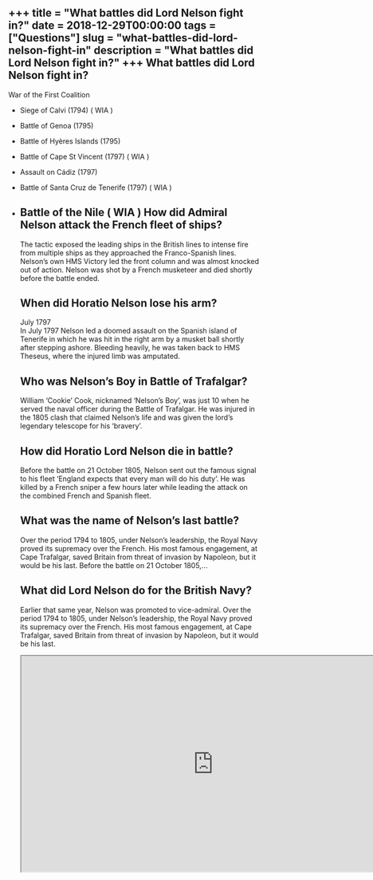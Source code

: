 +++
title = "What battles did Lord Nelson fight in?"
date = 2018-12-29T00:00:00
tags = ["Questions"]
slug = "what-battles-did-lord-nelson-fight-in"
description = "What battles did Lord Nelson fight in?"
+++
What battles did Lord Nelson fight in?
--------------------------------------

War of the First Coalition

- Siege of Calvi (1794) ( WIA )
- Battle of Genoa (1795)
- Battle of Hyères Islands (1795)
- Battle of Cape St Vincent (1797) ( WIA )
- Assault on Cádiz (1797)
- Battle of Santa Cruz de Tenerife (1797) ( WIA )
- Battle of the Nile ( WIA ) How did Admiral Nelson attack the French fleet of ships?
    --------------------------------------------------------
    
    The tactic exposed the leading ships in the British lines to intense fire from multiple ships as they approached the Franco-Spanish lines. Nelson’s own HMS Victory led the front column and was almost knocked out of action. Nelson was shot by a French musketeer and died shortly before the battle ended.
    
    When did Horatio Nelson lose his arm?
    -------------------------------------
    
    July 1797  
    In July 1797 Nelson led a doomed assault on the Spanish island of Tenerife in which he was hit in the right arm by a musket ball shortly after stepping ashore. Bleeding heavily, he was taken back to HMS Theseus, where the injured limb was amputated.
    
    Who was Nelson’s Boy in Battle of Trafalgar?
    --------------------------------------------
    
    William ‘Cookie’ Cook, nicknamed ‘Nelson’s Boy’, was just 10 when he served the naval officer during the Battle of Trafalgar. He was injured in the 1805 clash that claimed Nelson’s life and was given the lord’s legendary telescope for his ‘bravery’.
    
    How did Horatio Lord Nelson die in battle?
    ------------------------------------------
    
    Before the battle on 21 October 1805, Nelson sent out the famous signal to his fleet ‘England expects that every man will do his duty’. He was killed by a French sniper a few hours later while leading the attack on the combined French and Spanish fleet.
    
    What was the name of Nelson’s last battle?
    ------------------------------------------
    
    Over the period 1794 to 1805, under Nelson’s leadership, the Royal Navy proved its supremacy over the French. His most famous engagement, at Cape Trafalgar, saved Britain from threat of invasion by Napoleon, but it would be his last. Before the battle on 21 October 1805,…
    
    What did Lord Nelson do for the British Navy?
    ---------------------------------------------
    
    Earlier that same year, Nelson was promoted to vice-admiral. Over the period 1794 to 1805, under Nelson’s leadership, the Royal Navy proved its supremacy over the French. His most famous engagement, at Cape Trafalgar, saved Britain from threat of invasion by Napoleon, but it would be his last.
    
    <iframe allow="accelerometer; autoplay; clipboard-write; encrypted-media; gyroscope; picture-in-picture" allowfullscreen="" class="__youtube_prefs__  epyt-is-override  no-lazyload" data-no-lazy="1" data-origheight="433" data-origwidth="770" data-skipgform_ajax_framebjll="" height="433" id="_ytid_66059" loading="lazy" src="https://www.youtube.com/embed/dr9kfq8gr14?enablejsapi=1&autoplay=0&cc_load_policy=0&cc_lang_pref=&iv_load_policy=1&loop=0&modestbranding=0&rel=1&fs=1&playsinline=0&autohide=2&theme=dark&color=red&controls=1&" title="YouTube player" width="770"></iframe>